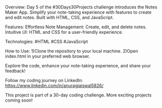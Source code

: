Overview:
Day 5 of the #30Days30Projects challenge introduces the Notes Maker App. Simplify your note-taking experience with features to create and edit notes. Built with HTML, CSS, and JavaScript.

Features:
Effortless Note Management: Create, edit, and delete notes.
Intuitive UI: HTML and CSS for a user-friendly experience.

Technologies:
#HTML
#CSS
#JavaScript

How to Use:
1)Clone the repository to your local machine.
2)Open index.html in your preferred web browser.

Explore the code, enhance your note-taking experience, and share your feedback!

Follow my coding journey on LinkedIn: https://www.linkedin.com/in/anuragjaiswal5826/

This project is part of a 30-day coding challenge. More exciting projects coming soon!
